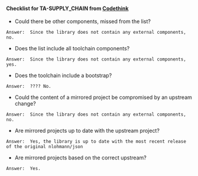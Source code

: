 #### Checklist for TA-SUPPLY_CHAIN from [Codethink](https://codethinklabs.gitlab.io/trustable/trustable/print_page.html)

*    Could there be other components, missed from the list?

    Answer:  Since the library does not contain any external components, no.

*    Does the list include all toolchain components?

    Answer:  Since the library does not contain any external components, yes.

*    Does the toolchain include a bootstrap?

    Answer:  ???? No.

*    Could the content of a mirrored project be compromised by an upstream change?

    Answer:  Since the library does not contain any external components, no.

*    Are mirrored projects up to date with the upstream project?

    Answer:  Yes, the library is up to date with the most recent release of the original nlohmann/json

*    Are mirrored projects based on the correct upstream?

    Answer:  Yes.